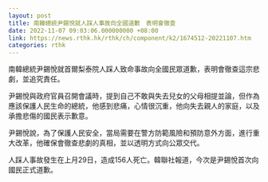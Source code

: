```yaml
---
layout: post
title: 南韓總統尹錫悅就人踩人事故向全國道歉　表明會徹查
date: 2022-11-07 09:03:06.000000000 +08:00
link: https://news.rthk.hk/rthk/ch/component/k2/1674512-20221107.htm
categories: rthk
---
```


南韓總統尹錫悅就首爾梨泰院人踩人致命事故向全國民眾道歉，表明會徹查這宗悲劇，並追究責任。

尹錫悅與政府官員召開會議時，提到自己不敢與失去兒女的父母相提並論，但作為應該保護人民生命的總統，他感到悲痛，心情很沉重，他向失去親人的家庭，以及承擔悲傷的國民表示歉意。

尹錫悅說，為了保護人民安全，當局需要在警方防範風險和預防意外方面，進行重大改革，他確保會徹查悲劇的真相，並以透明方式向公眾交代。

人踩人事故發生在上月29日，造成156人死亡。韓聯社報道，今次是尹錫悅首次向國民正式道歉。
